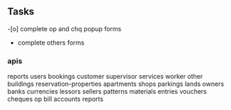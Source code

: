 ## Tasks
-[o] complete op and chq popup forms
- complete others forms



### apis
reports
users
bookings
customer
supervisor
services
worker
other
buildings
reservation-properties
apartments
shops
parkings
lands
owners
banks
currencies
lessors
sellers
patterns
materials
entries
vouchers
cheques
op
bill
accounts
reports